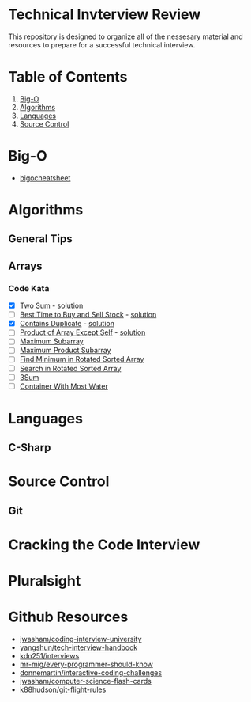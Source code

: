 # Technical Invterview Review
This repository is designed to organize all of the nessesary material and resources to prepare for a successful technical interview.

# Table of Contents
1. [Big-O](#big-o)
2. [Algorithms](#algorithms)
3. [Languages](#languages)
4. [Source Control](#source-control)

# Big-O
- [bigocheatsheet](http://bigocheatsheet.com/)

# Algorithms
## General Tips
## Arrays
### Code Kata
- [x] [Two Sum](https://leetcode.com/problems/two-sum/) - [solution](CodeKata/Algorithms/Arrays/TwoSum/README.md)
- [ ] [Best Time to Buy and Sell Stock](https://leetcode.com/problems/best-time-to-buy-and-sell-stock/description/) - [solution](CodeKata/Algorithms/Arrays/BestTimeToBuyAndSellStock/README.md)
- [x] [Contains Duplicate](https://leetcode.com/problems/contains-duplicate/description/) - [solution](CodeKata/Algorithms/Arrays/ContainDuplicate/README.md)
- [ ] [Product of Array Except Self](https://leetcode.com/problems/product-of-array-except-self/description/) - [solution](CodeKata/Algorithms/Arrays/ProductOfArrayExceptSelf/README.md)
- [ ] [Maximum Subarray](https://leetcode.com/problems/maximum-subarray/description/)
- [ ] [Maximum Product Subarray](https://leetcode.com/problems/maximum-product-subarray/description/)
- [ ] [Find Minimum in Rotated Sorted Array](https://leetcode.com/problems/find-minimum-in-rotated-sorted-array/description/)
- [ ] [Search in Rotated Sorted Array](https://leetcode.com/problems/search-in-rotated-sorted-array/description/)
- [ ] [3Sum](https://leetcode.com/problems/3sum/description/)
- [ ] [Container With Most Water](https://leetcode.com/problems/container-with-most-water/description/)

# Languages
## C-Sharp

# Source Control
## Git

# Cracking the Code Interview

# Pluralsight

# Github Resources
- [jwasham/coding-interview-university](https://github.com/jwasham/coding-interview-university)
- [yangshun/tech-interview-handbook](https://github.com/yangshun/tech-interview-handbook)
- [kdn251/interviews](https://github.com/kdn251/interviews)
- [mr-mig/every-programmer-should-know](https://github.com/mr-mig/every-programmer-should-know)
- [donnemartin/interactive-coding-challenges](https://github.com/donnemartin/interactive-coding-challenges#arrays-and-strings)
- [jwasham/computer-science-flash-cards](https://github.com/jwasham/computer-science-flash-cards)
- [k88hudson/git-flight-rules](https://github.com/k88hudson/git-flight-rules)